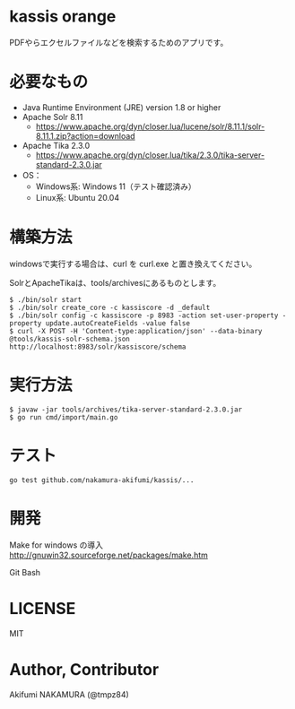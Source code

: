 # kassis orange

PDFやらエクセルファイルなどを検索するためのアプリです。

# 必要なもの

- Java Runtime Environment (JRE) version 1.8 or higher
- Apache Solr 8.11
  - https://www.apache.org/dyn/closer.lua/lucene/solr/8.11.1/solr-8.11.1.zip?action=download
- Apache Tika 2.3.0
  - https://www.apache.org/dyn/closer.lua/tika/2.3.0/tika-server-standard-2.3.0.jar
- OS：
  - Windows系: Windows 11（テスト確認済み）
  - Linux系: Ubuntu 20.04

# 構築方法 

windowsで実行する場合は、curl を curl.exe と置き換えてください。

SolrとApacheTikaは、tools/archivesにあるものとします。

```
$ ./bin/solr start
$ ./bin/solr create_core -c kassiscore -d _default
$ ./bin/solr config -c kassiscore -p 8983 -action set-user-property -property update.autoCreateFields -value false
$ curl -X POST -H 'Content-type:application/json' --data-binary @tools/kassis-solr-schema.json  http://localhost:8983/solr/kassiscore/schema
```

# 実行方法

```
$ javaw -jar tools/archives/tika-server-standard-2.3.0.jar 
$ go run cmd/import/main.go
```

# テスト

```
go test github.com/nakamura-akifumi/kassis/...
```

# 開発

Make for windows の導入
http://gnuwin32.sourceforge.net/packages/make.htm

Git Bash

# LICENSE

MIT

# Author, Contributor

Akifumi NAKAMURA (@tmpz84)
